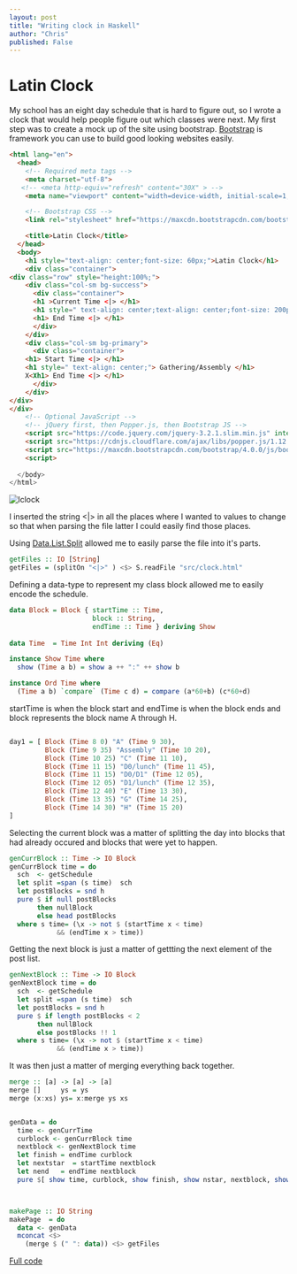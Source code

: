 ```yaml
---
layout: post
title: "Writing clock in Haskell"
author: "Chris"
published: False
---
```


# Latin Clock

My school has an eight day schedule that is hard to figure out, so I wrote a clock that would help people figure out which classes were next. My first step was to create a mock up of the site using bootstrap. [Bootstrap](http://getbootstrap.com/) is framework you can use to build good looking websites easily.

```html
<html lang="en">
  <head>
    <!-- Required meta tags -->
    <meta charset="utf-8">
   <!-- <meta http-equiv="refresh" content="30X" > -->
    <meta name="viewport" content="width=device-width, initial-scale=1, shrink-to-fit=no">

    <!-- Bootstrap CSS -->
    <link rel="stylesheet" href="https://maxcdn.bootstrapcdn.com/bootstrap/4.0.0/css/bootstrap.min.css" integrity="sha384-Gn5384xqQ1aoWXA+058RXPxPg6fy4IWvTNh0E263XmFcJlSAwiGgFAW/dAiS6JXm" crossorigin="anonymous">

    <title>Latin Clock</title>
  </head>
  <body>
    <h1 style="text-align: center;font-size: 60px;">Latin Clock</h1>
    <div class="container">
<div class="row" style="height:100%;">
    <div class="col-sm bg-success">
      <div class="container">
      <h1 >Current Time <|> </h1>
      <h1 style=" text-align: center;text-align: center;font-size: 200px;"> <|> </h1>
      <h1> End Time <|> </h1>
      </div>
    </div>
    <div class="col-sm bg-primary">
      <div class="container">
	<h1> Start Time <|> </h1>
	<h1 style=" text-align: center;"> Gathering/Assembly </h1>
	X<Xh1> End Time <|> </h1>
      </div>
    </div>
</div>
</div>
    <!-- Optional JavaScript -->
    <!-- jQuery first, then Popper.js, then Bootstrap JS -->
    <script src="https://code.jquery.com/jquery-3.2.1.slim.min.js" integrity="sha384-KJ3o2DKtIkvYIK3UENzmM7KCkRr/rE9/Qpg6aAZGJwFDMVNA/GpGFF93hXpG5KkN" crossorigin="anonymous"></script>
    <script src="https://cdnjs.cloudflare.com/ajax/libs/popper.js/1.12.9/umd/popper.min.js" integrity="sha384-ApNbgh9B+Y1QKtv3Rn7W3mgPxhU9K/ScQsAP7hUibX39j7fakFPskvXusvfa0b4Q" crossorigin="anonymous"></script>
    <script src="https://maxcdn.bootstrapcdn.com/bootstrap/4.0.0/js/bootstrap.min.js" integrity="sha384-JZR6Spejh4U02d8jOt6vLEHfe/JQGiRRSQQxSfFWpi1MquVdAyjUar5+76PVCmYl" crossorigin="anonymous"></script>
    <script>
   
  </body>
</html>
```


![lclock](http://latincsclub.com/assets/lclock/lclock0.png)

I inserted the string <|> in all the places where I wanted to values to change so that when parsing the file latter I could easily find those places.

Using [Data.List.Split](https://hackage.haskell.org/package/split-0.2.3.3/docs/Data-List-Split.html) allowed me to easily parse the file into it's parts.

```haskell
getFiles :: IO [String]
getFiles = (splitOn "<|>" ) <$> S.readFile "src/clock.html"

```

Defining a data-type to represent my class block allowed me to easily encode the schedule.

```haskell
data Block = Block { startTime :: Time,
                     block :: String,
                     endTime :: Time } deriving Show
  
data Time  = Time Int Int deriving (Eq)

instance Show Time where
  show (Time a b) = show a ++ ":" ++ show b

instance Ord Time where
  (Time a b) `compare` (Time c d) = compare (a*60+b) (c*60+d)

``` 
startTime is when the block start and endTime is when the block ends and block represents the block name A through H. 

```haskell

day1 = [ Block (Time 8 0) "A" (Time 9 30),
         Block (Time 9 35) "Assembly" (Time 10 20),
         Block (Time 10 25) "C" (Time 11 10),
         Block (Time 11 15) "D0/lunch" (Time 11 45),
         Block (Time 11 15) "D0/D1" (Time 12 05),
         Block (Time 12 05) "D1/lunch" (Time 12 35),
         Block (Time 12 40) "E" (Time 13 30),
         Block (Time 13 35) "G" (Time 14 25),
         Block (Time 14 30) "H" (Time 15 20)
]

```

Selecting the current block was a matter of splitting the day into blocks that had already occured and blocks that were yet to happen.

```haskell
genCurrBlock :: Time -> IO Block
genCurrBlock time = do
  sch  <- getSchedule
  let split =span (s time)  sch
  let postBlocks = snd h  
  pure $ if null postBlocks
       then nullBlock
       else head postBlocks
  where s time= (\x -> not $ (startTime x < time)
  	  	    && (endTime x > time))
```

Getting the next block is just a matter of gettting the next element of the post list.

```haskell
genNextBlock :: Time -> IO Block
genNextBlock time = do
  sch  <- getSchedule
  let split =span (s time)  sch
  let postBlocks = snd h  
  pure $ if length postBlocks < 2
       then nullBlock
       else postBlocks !! 1
  where s time= (\x -> not $ (startTime x < time)
  	  	    && (endTime x > time))
```

It was then just a matter of merging everything back together.

```haskell
merge :: [a] -> [a] -> [a]
merge []     ys = ys
merge (x:xs) ys= x:merge ys xs


genData = do
  time <- genCurrTime
  curblock <- genCurrBlock time
  nextblock <- genNextBlock time
  let finish = endTime curblock
  let nextstar  = startTime nextblock 
  let nend   = endTime nextblock
  pure $[ show time, curblock, show finish, show nstar, nextblock, show nend]



makePage :: IO String
makePage  = do
  data <- genData
  mconcat <$>
    (merge $ (" ": data)) <$> getFiles
```

[Full code](https://github.com/Chrisr850/lclock)